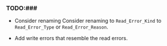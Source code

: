 ### TODO:###

- Consider renaming Consider renaming to `Read_Error_Kind` to
  `Read_Error_Type` or `Read_Error_Reason`.

- Add write errors that resemble the read errors.

